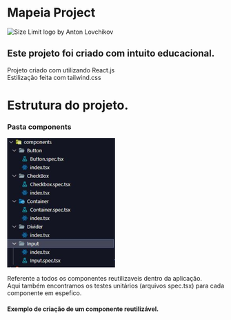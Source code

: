 # Mapeia Project
<img src="https://www.mapeia.com.br/images/mapeia-logo.png" alt="Size Limit logo by Anton Lovchikov" width="300" height="100">

## Este projeto foi criado com intuito educacional.

Projeto criado com utilizando React.js<br/>
Estilização feita com tailwind.css


<h1>Estrutura do projeto.</h1>

<h3>Pasta components</h3>
<img src="./src/assets/estruturaComponents.jpg" alt="Size Limit logo by Anton Lovchikov" width="250" height="300">
<p>Referente a todos os componentes reutilizaveis dentro da aplicação.<br/> Aqui também encontramos os testes unitários (arquivos spec.tsx) para cada componente em espefico.<p/>

<h4>Exemplo de criação de um componente reutilizável.<h4/>
